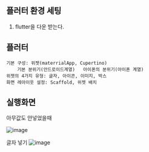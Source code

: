 ## 플러터 환경 세팅

1. flutter을 다운 받는다.



## 플러터

    기본 구성: 위젯(materrialApp, Cupertino)
        기본 분위기(안드로이드계열)   아이폰의 분위기(아이폰 계열)
    위젯의 4가지 유형: 글자, 아이콘, 이미지, 박스
    화면 레아이웃 설정: Scaffold, 위젯 배치

## 실행화면

아무값도 안넣었을때 

![image](https://github.com/user-attachments/assets/f09e8799-f22f-49c8-a448-1416d4e3366b)


글자 넣기
![image](https://github.com/user-attachments/assets/2aaf215a-c700-4262-94c9-e52b314bba1a)
